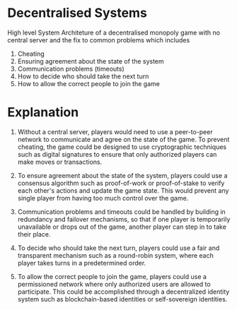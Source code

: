 # Decentralised Systems

High level System Architeture of a decentralised monopoly game with no central server and the fix to common problems which includes 

1. Cheating
2. Ensuring agreement about the state of the system
3. Communication problems (timeouts)
4. How to decide who should take the next turn
5. How to allow the correct people to join the game

# Explanation

1. Without a central server, players would need to use a peer-to-peer network to communicate and agree on the state of the game. To prevent cheating, the game could be designed to use cryptographic techniques such as digital signatures to ensure that only authorized players can make moves or transactions.

2. To ensure agreement about the state of the system, players could use a consensus algorithm such as proof-of-work or proof-of-stake to verify each other's actions and update the game state. This would prevent any single player from having too much control over the game.

3. Communication problems and timeouts could be handled by building in redundancy and failover mechanisms, so that if one player is temporarily unavailable or drops out of the game, another player can step in to take their place.

4. To decide who should take the next turn, players could use a fair and transparent mechanism such as a round-robin system, where each player takes turns in a predetermined order.

5. To allow the correct people to join the game, players could use a permissioned network where only authorized users are allowed to participate. This could be accomplished through a decentralized identity system such as blockchain-based identities or self-sovereign identities.
